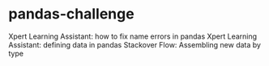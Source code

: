 # pandas-challenge
Xpert Learning Assistant: how to fix name errors in pandas
Xpert Learning Assistant: defining data in pandas
Stackover Flow: Assembling new data by type
